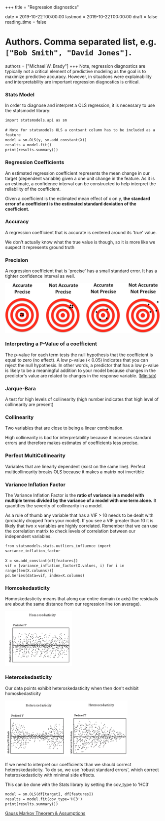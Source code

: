 +++
title = "Regression diagnostics"

date = 2019-10-22T00:00:00
lastmod = 2019-10-22T00:00:00
draft = false
reading_time = false

# Authors. Comma separated list, e.g. `["Bob Smith", "David Jones"]`.
authors = ["Michael W. Brady"]
+++
Note, regression diagnostics are typically not a critical element of predictive modeling as the goal is to maximize predictive accuracy. However, in  situations were explainability and interpretability are important regression diagnostics is critical. 

### Stats Model

In order to diagnose and interpret a OLS regression, it is necessary to use the statsmodel library:

    import statsmodels.api as sm
    
    # Note for statsmodels OLS a contsant column has to be included as a feature
    model = sm.OLS(y, sm.add_constant(X))
    results = model.fit()
    print(results.summary())

### Regression Coefficients

An estimated regression coefficient represents the mean change in our target (dependent variable) given a one unit change in the feature. As it is an estimate, a confidence interval can be constructed to help interpret the reliability of the coefficient. 

Given a coefficient is the estimated mean effect of x on y, **the standard error of a coefficient is the estimated standard deviation of the coefficient.** 

### Accuracy

A regression coefficient that is accurate is centered around its 'true' value. 

We don't actually know what the true value is though, so it is more like we suspect it represents ground truth

### Precision

A regression coefficient that is 'precise' has a small standard error. It has a tighter confidence interval as well. 

![](Untitled-de74021e-01e8-4503-ab9d-f458f2b5b4e2.png)

### Interpreting a P-Value of a coefficient

The p-value for each term tests the null hypothesis that the coefficient is equal to zero (no effect). A low p-value (< 0.05) indicates that you can reject the null hypothesis. In other words, a predictor that has a low p-value is likely to be a meaningful addition to your model because changes in the predictor's value are related to changes in the response variable. ([Minitab](http://blog.minitab.com/blog/adventures-in-statistics-2/how-to-interpret-regression-analysis-results-p-values-and-coefficients))

### Jarque-Bara

A test for high levels of collinearity (high number indicates that high level of collinearity are present)

### Collinearity

Two variables that are close to being a linear combination.

High collinearity is bad for interpretability because it increases standard errors and therefore makes estimates of coefficients less precise. 

### Perfect MultiCollinearity

Variables that are linearly dependent (exist on the same line). Perfect multicollinearity breaks OLS because it makes a matrix not invertible

### Variance Inflation Factor

The Variance Inflation Factor is the **ratio of variance in a model with multiple terms divided by the variance of a model with one term alone.** It quantifies the severity of collinearity in a model. 

As a rule of thumb any variable that has a VIF > 10 needs to be dealt with (probably dropped from your model). If you see a VIF greater than 10 it is likely that two x variables are highly correlated. Remember that we can use the correlation matrix to check levels of correlation between our independent variables.

    from statsmodels.stats.outliers_influence import variance_inflation_factor
    
    X = sm.add_constant(df[features])
    vif = [variance_inflation_factor(X.values, i) for i in range(len(X.columns))]
    pd.Series(data=vif, index=X.columns)

### Homoskedasticity

Homoskedasticity means that along our entire domain (x axis) the residuals are about the same distance from our regression line (on average). 

![](Untitled-c9fb107a-73da-4715-8ee2-a8e733098471.png)

### Heteroskedasticity

Our data points exhibit heteroskedasticity when then don't exhibit homoskedasticity

![](Untitled-f22c2563-5e00-4fe0-bd9f-f171ec121c37.png)

If we need to interpret our coefficients than we should correct heteroskedasticity. To do so, we use 'robust standard errors', which correct heteroskedasticity with minimal side effects. 

This can be done with the Stats library by setting the cov_type to 'HC3'

    model = sm.OLS(df[target], df[features])
    results = model.fit(cov_type='HC3')
    print(results.summary())

[Gauss Markov Theorem & Assumptions](https://www.statisticshowto.datasciencecentral.com/gauss-markov-theorem-assumptions/)
